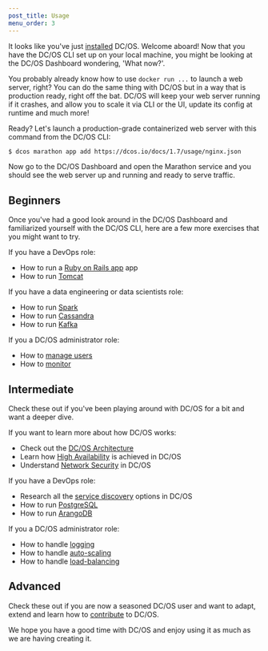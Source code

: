 ```yaml
---
post_title: Usage
menu_order: 3
---
```


It looks like you've just [installed](/install/) DC/OS. Welcome aboard! Now that you have the DC/OS CLI set up on your local machine, you might be looking at the DC/OS Dashboard wondering, 'What now?'.

You probably already know how to use `docker run ...` to launch a web server, right? You can do the same thing with DC/OS but in a way that is production ready, right off the bat. DC/OS will keep your web server running if it crashes, and allow you to scale it via CLI or the UI, update its config at runtime and much more!

Ready? Let's launch a production-grade containerized web server with this command from the DC/OS CLI:

```bash
$ dcos marathon app add https://dcos.io/docs/1.7/usage/nginx.json
```

Now go to the DC/OS Dashboard and open the Marathon service and you should see the web server up and running and ready to serve traffic.

## Beginners

Once you've had a good look around in the DC/OS Dashboard and familiarized yourself with the DC/OS CLI, here are a few more exercises that you might want to try.

If you have a DevOps role:

- How to run a [Ruby on Rails app](/docs/1.7/usage/tutorials/ruby-on-rails/) app
- How to run [Tomcat](/docs/1.7/usage/tutorials/tomcat/)

If you have a data engineering or data scientists role:

- How to run [Spark](/docs/1.7/usage/tutorials/spark/)
- How to run [Cassandra](/docs/1.7/usage/tutorials/cassandra/)
- How to run [Kafka](/docs/1.7/usage/tutorials/kafka/)

If you a DC/OS administrator role:

- How to [manage users](/docs/1.7/administration/user-management/)
- How to [monitor](/docs/1.7/administration/monitoring/)

## Intermediate

Check these out if you've been playing around with DC/OS for a bit and want a deeper dive.

If you want to learn more about how DC/OS works:

- Check out the [DC/OS Architecture](/docs/1.7/overview/architecture/)
- Learn how [High Availability](/docs/1.7/overview/high-availability/) is achieved in DC/OS
- Understand [Network Security](/docs/1.7/overview/security/) in DC/OS

If you have a DevOps role:

- Research all the [service discovery](/docs/1.7/usage/service-discovery/) options in DC/OS
- How to run [PostgreSQL](/docs/1.7/usage/tutorials/postgres/)
- How to run [ArangoDB](/docs/1.7/usage/tutorials/arangodb/)

If you a DC/OS administrator role:

- How to handle [logging](/docs/1.7/administration/logging/)
- How to handle [auto-scaling](/docs/1.7/usage/tutorials/autoscaling/)
- How to handle [load-balancing](/docs/1.7/usage/service-discovery/marathon-lb/)

## Advanced

Check these out if you are now a seasoned DC/OS user and want to adapt, extend and learn how to [contribute](/contribute) to DC/OS.

We hope you have a good time with DC/OS and enjoy using it as much as we are having creating it.
